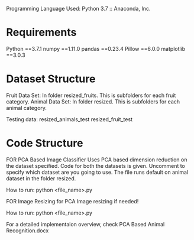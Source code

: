 Programming Language Used: Python 3.7 :: Anaconda, Inc.

# Requirements

Python ==3.7.1
numpy ==1.11.0
pandas ==0.23.4
Pillow ==6.0.0
matplotlib ==3.0.3

# Dataset Structure


Fruit Data Set:
	In folder resized_fruits. This is subfolders for each fruit category.
Animal Data Set:
	In folder resized. This is subfolders for each animal category.

Testing data:
	resized_animals_test
	resized_fruit_test

# Code Structure


FOR PCA Based Image Classifier
Uses PCA based dimension reduction on the dataset specified. Code for both the  datasets is given. Uncomment to specify which dataset are you going to use. The file runs default on animal dataset in the folder resized.

How to run:
	python <file_name>.py


FOR Image Resizing for PCA
Image resizing if needed!

How to run:
	python <file_name>.py

For a detailed implementaion overview, check PCA Based Animal Recognition.docx
